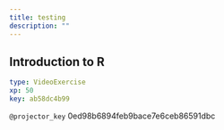 ```yaml
---
title: testing
description: ""
---
```


## Introduction to R

```yaml
type: VideoExercise 
xp: 50 
key: ab58dc4b99   
```

`@projector_key`
0ed98b6894feb9bace7e6ceb86591dbc